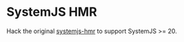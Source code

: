# SystemJS HMR

Hack the original [systemjs-hmr](https://github.com/alexisvincent/systemjs-hmr) to support SystemJS >= 20.
